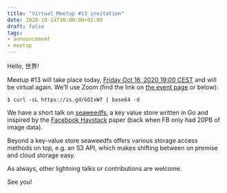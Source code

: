 ```yaml
---
title: "Virtual Meetup #13 invitation"
date: 2020-10-14T10:00:00+02:00
draft: false
tags:
- announcement
- meetup
---
```


Hello, 世界!

Meetup #13 will take place today, [Friday Oct 16, 2020 19:00
CEST](https://www.meetup.com/Leipzig-Golang/events/268785569/) and will be
virtual again. We'll use Zoom (find the link on [the event
page](https://www.meetup.com/Leipzig-Golang/events/268785569/) or below):

```shell
$ curl -sL https://is.gd/GOIxW7 | base64 -d
```

We have a short talk on [seaweedfs](https://github.com/chrislusf/seaweedfs), a
key value store written in Go and inspired by the [Facebook
Haystack](https://www.usenix.org/legacy/event/osdi10/tech/full_papers/Beaver.pdf)
paper (back when FB only had 20PB of image data).

Beyond a key-value store seaweedfs offers various storage access methods on
top, e.g. an S3 API, which makes shifting between on premise and cloud storage
easy.

As always, other lightning talks or contributions are welcome.

See you!
